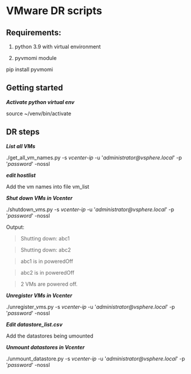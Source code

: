 # VMware DR scripts

## Requirements:

1. python 3.9 with virtual environment

2. pyvmomi module

pip install pyvmomi

## Getting started

**_Activate python virtual env_**

source ~/venv/bin/activate

## DR steps

**_List all VMs_**

./get_all_vm_names.py -s _vcenter-ip_ -u '_administrator@vsphere.local_' -p '_password_' -nossl

**_edit hostlist_**

Add the vm names into file vm_list

**_Shut down VMs in Vcenter_**

./shutdown_vms.py -s _vcenter-ip_ -u '_administrator@vsphere.local_' -p '_password_' -nossl

Output:

>Shutting down: abc1

>Shutting down: abc2

>abc1 is in poweredOff

>abc2 is in poweredOff

>2 VMs are powered off.

**_Unregister VMs in Vcenter_**

./unregister_vms.py -s _vcenter-ip_ -u '_administrator@vsphere.local_' -p '_password_' -nossl

**_Edit datastore_list.csv_**

Add the datastores being umounted

**_Unmount datastores in Vcenter_**

./unmount_datastore.py -s _vcenter-ip_ -u '_administrator@vsphere.local_' -p '_password_' -nossl